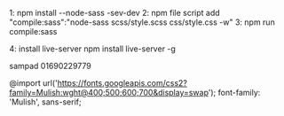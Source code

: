 1: npm install --node-sass -sev-dev
2: npm file script  add
"compile:sass":"node-sass scss/style.scss css/style.css -w" 
3: npm run compile:sass

4: install live-server
  npm install live-server -g

sampad
01690229779




@import url('https://fonts.googleapis.com/css2?family=Mulish:wght@400;500;600;700&display=swap');
font-family: 'Mulish', sans-serif;


